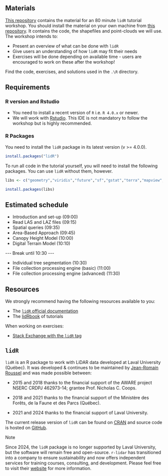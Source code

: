 ## Materials

[This repository](https://github.com/liamirwin/LPS_lidRtutorial) contains the material for an 80 minute `lidR` tutorial workshop. You should install the material on your own machine from [this repository](https://github.com/liamirwin/LPS_lidRtutorial). It contains the code, the shapefiles and point-clouds we will use. The workshop intends to:

-   Present an overview of what can be done with `lidR`
-   Give users an understanding of how `lidR` may fit their needs
-   Exercises will be done depending on available time - users are encouraged to work on these after the workshop!

Find the code, exercises, and solutions used in the `.\R` directory.

## Requirements

### R version and Rstudio

-   You need to install a recent version of `R` i.e. `R 4.0.x` or newer.
-   We will work with [Rstudio](https://www.rstudio.com/). This IDE is not mandatory to follow the workshop but is highly recommended.

### R Packages

You need to install the `lidR` package in its latest version (v \>= 4.0.0).

``` r
install.packages("lidR")
```

To run all code in the tutorial yourself, you will need to install the following packages. You can use `lidR` without them, however.

``` r
libs <- c("geometry","viridis","future","sf","gstat","terra","mapview","mapedit","concaveman","microbenchmark")

install.packages(libs)
```

## Estimated schedule

-   Introduction and set-up (09:00)
-   Read LAS and LAZ files (09:15)
-   Spatial queries (09:35)
-   Area-Based Approach (09:45)
-   Canopy Height Model (10:00)
-   Digital Terrain Model (10:10)

--- Break until 10:30 ---

-   Individual tree segmentation (10:30)
-   File collection processing engine (basic) (11:00)
-   File collection processing engine (advanced) (11:30)

## Resources

We strongly recommend having the following resources available to you:

-   The [`lidR` official documentation](https://cran.r-project.org/web/packages/lidR/lidR.pdf)
-   The [lidRbook](https://r-lidar.github.io/lidRbook/) of tutorials

When working on exercises:

-   [Stack Exchange with the `lidR` tag](https://gis.stackexchange.com/questions/tagged/lidr)

## `lidR`

`lidR` is an R package to work with LiDAR data developed at Laval University (Québec). It was developed & continues to be maintained by [Jean-Romain Roussel](https://github.com/Jean-Romain) and was made possible between:

-   2015 and 2018 thanks to the financial support of the AWARE project NSERC CRDPJ 462973-14; grantee Prof. Nicholas C. Coops.

-   2018 and 2021 thanks to the financial support of the Ministère des Forêts, de la Faune et des Parcs (Québec).

-   2021 and 2024 thanks to the financial support of Laval University.

The current release version of `lidR` can be found on [CRAN](https://cran.r-project.org/web/packages/lidR/) and source code is hosted on [GitHub](https://github.com/r-lidar/lidR).

> [!NOTE]
> Since 2024, the `lidR` package is no longer supported by Laval University, but the software will remain free and open-source. `r-lidar` has transitioned into a company to ensure sustainability and now offers independent services for training courses, consulting, and development. Please feel free to visit their [website](https://www.r-lidar.com/) for more information.
